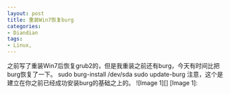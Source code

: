 ```yaml
---
layout: post
title: 重装Win7恢复burg
categories:
- Diandian
tags:
- Linux, 
---
```

之前写了重装Win7后恢复grub2的，但是我重装之前还有burg，今天有时间比把burg恢复了一下。 sudo burg-install /dev/sda sudo update-burg 注意，这个是建立在你之前已经成功安装burg的基础之上的。 !\[Image 1\]\[\] \[Image 1\]: